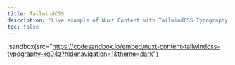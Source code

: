 ```yaml
---
title: TailwindCSS
description: 'Live example of Nuxt Content with TailwindCSS Typography plugin on CodeSandbox.'
toc: false
---
```


:sandbox{src="https://codesandbox.io/embed/nuxt-content-tailwindcss-typography-xq04z?hidenavigation=1&theme=dark"}
